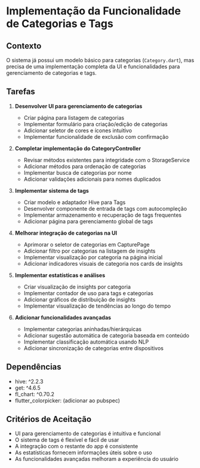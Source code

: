 # Implementação da Funcionalidade de Categorias e Tags

## Contexto
O sistema já possui um modelo básico para categorias (`Category.dart`), mas precisa de uma implementação completa da UI e funcionalidades para gerenciamento de categorias e tags.

## Tarefas

1. **Desenvolver UI para gerenciamento de categorias**
   - Criar página para listagem de categorias
   - Implementar formulário para criação/edição de categorias
   - Adicionar seletor de cores e ícones intuitivo
   - Implementar funcionalidade de exclusão com confirmação

2. **Completar implementação do CategoryController**
   - Revisar métodos existentes para integridade com o StorageService
   - Adicionar métodos para ordenação de categorias
   - Implementar busca de categorias por nome
   - Adicionar validações adicionais para nomes duplicados

3. **Implementar sistema de tags**
   - Criar modelo e adaptador Hive para Tags
   - Desenvolver componente de entrada de tags com autocompleção
   - Implementar armazenamento e recuperação de tags frequentes
   - Adicionar página para gerenciamento global de tags

4. **Melhorar integração de categorias na UI**
   - Aprimorar o seletor de categorias em CapturePage
   - Adicionar filtro por categorias na listagem de insights
   - Implementar visualização por categoria na página inicial
   - Adicionar indicadores visuais de categoria nos cards de insights

5. **Implementar estatísticas e análises**
   - Criar visualização de insights por categoria
   - Implementar contador de uso para tags e categorias
   - Adicionar gráficos de distribuição de insights
   - Implementar visualização de tendências ao longo do tempo

6. **Adicionar funcionalidades avançadas**
   - Implementar categorias aninhadas/hierárquicas
   - Adicionar sugestão automática de categoria baseada em conteúdo
   - Implementar classificação automática usando NLP
   - Adicionar sincronização de categorias entre dispositivos

## Dependências
- hive: ^2.2.3
- get: ^4.6.5
- fl_chart: ^0.70.2
- flutter_colorpicker: (adicionar ao pubspec)

## Critérios de Aceitação
- UI para gerenciamento de categorias é intuitiva e funcional
- O sistema de tags é flexível e fácil de usar
- A integração com o restante do app é consistente
- As estatísticas fornecem informações úteis sobre o uso
- As funcionalidades avançadas melhoram a experiência do usuário